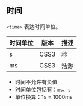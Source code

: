 ## 时间

`<time>` 表达时间单位。

| 时间单位 | 版本 | 描述 |
| -------- | ---- | ---- |
| s        | CSS3 | 秒   |
| ms       | CSS3 | 浩渺 |

* 时间不允许有负值
* 时间单位包括有：`ms`、`s`
* 单位换算：1s = 1000ms

